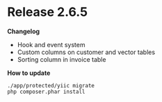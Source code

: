 Release 2.6.5
=======

**Changelog**

- Hook and event system
- Custom columns on customer and vector tables
- Sorting column in invoice table


**How to update**

    ./app/protected/yiic migrate
    php composer.phar install

